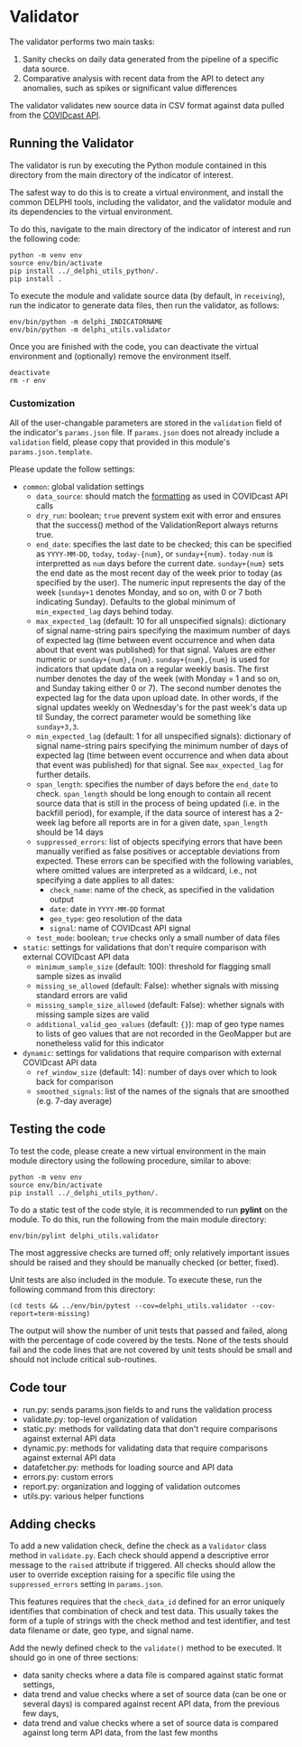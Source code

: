 # Validator

The validator performs two main tasks:
1) Sanity checks on daily data generated from the pipeline of a specific data
   source.
2) Comparative analysis with recent data from the API
   to detect any anomalies, such as spikes or significant value differences

The validator validates new source data in CSV format against data pulled from the [COVIDcast API](https://cmu-delphi.github.io/delphi-epidata/api/covidcast.html).


## Running the Validator

The validator is run by executing the Python module contained in this
directory from the main directory of the indicator of interest.

The safest way to do this is to create a virtual environment,
and install the common DELPHI tools, including the validator, and the
validator module and its dependencies to the virtual environment.

To do this, navigate to the main directory of the indicator of interest and run the following code:

```
python -m venv env
source env/bin/activate
pip install ../_delphi_utils_python/.
pip install .
```

To execute the module and validate source data (by default, in `receiving`), run the indicator to generate data files, then run
the validator, as follows:

```
env/bin/python -m delphi_INDICATORNAME
env/bin/python -m delphi_utils.validator
```

Once you are finished with the code, you can deactivate the virtual environment
and (optionally) remove the environment itself.

```
deactivate
rm -r env
```

### Customization

All of the user-changable parameters are stored in the `validation` field of the indicator's `params.json` file. If `params.json` does not already include a `validation` field, please copy that provided in this module's `params.json.template`.

Please update the follow settings:

* `common`: global validation settings
   * `data_source`: should match the [formatting](https://cmu-delphi.github.io/delphi-epidata/api/covidcast_signals.html) as used in COVIDcast API calls
   * `dry_run`: boolean; `true` prevent system exit with error and ensures that the success() method of the ValidationReport always returns true.
   * `end_date`: specifies the last date to be checked; this can be specified as `YYYY-MM-DD`, `today`, `today-{num}`, or `sunday+{num}`.  `today-num` is interpretted as `num` days before the current date. `sunday+{num}` sets the end date as the most recent day of the week prior to today (as specified by the user). The numeric input represents the day of the week (`sunday+1` denotes Monday, and so on, with 0 or 7 both indicating Sunday). Defaults to the global minimum of `min_expected_lag` days behind today.
   * `max_expected_lag` (default: 10 for all unspecified signals): dictionary of signal name-string pairs specifying the maximum number of days of expected lag (time between event occurrence and when data about that event was published) for that signal. Values are either numeric or `sunday+{num},{num}`. `sunday+{num},{num}` is used for indicators that update data on a regular weekly basis. The first number denotes the day of the week (with Monday = 1 and so on, and Sunday taking either 0 or 7). The second number denotes the expected lag for the data upon upload date. In other words, if the signal updates weekly on Wednesday's for the past week's data up til Sunday, the correct parameter would be something like `sunday+3,3`.
   * `min_expected_lag` (default: 1 for all unspecified signals): dictionary of signal name-string pairs specifying the minimum number of days of expected lag (time between event occurrence and when data about that event was published) for that signal. See `max_expected_lag` for further details.
   * `span_length`: specifies the number of days before the `end_date` to check. `span_length` should be long enough to contain all recent source data that is still in the process of being updated (i.e. in the backfill period), for example, if the data source of interest has a 2-week lag before all reports are in for a given date, `span_length` should be 14 days
   * `suppressed_errors`: list of objects specifying errors that have been manually verified as false positives or acceptable deviations from expected.  These errors can be specified with the following variables, where omitted values are interpreted as a wildcard, i.e., not specifying a date applies to all dates:
       * `check_name`:  name of the check, as specified in the validation output
       * `date`:  date in `YYYY-MM-DD` format
       * `geo_type`:  geo resolution of the data
       * `signal`:  name of COVIDcast API signal
   * `test_mode`: boolean; `true` checks only a small number of data files
* `static`: settings for validations that don't require comparison with external COVIDcast API data
   * `minimum_sample_size` (default: 100): threshold for flagging small sample sizes as invalid
   * `missing_se_allowed` (default: False): whether signals with missing standard errors are valid
   * `missing_sample_size_allowed` (default: False): whether signals with missing sample sizes are valid
   * `additional_valid_geo_values` (default: `{}`): map of geo type names to lists of geo values that are not recorded in the GeoMapper but are nonetheless valid for this indicator
* `dynamic`: settings for validations that require comparison with external COVIDcast API data
   * `ref_window_size` (default: 14): number of days over which to look back for comparison 
   * `smoothed_signals`: list of the names of the signals that are smoothed (e.g. 7-day average)


## Testing the code

To test the code, please create a new virtual environment in the main module directory using the following procedure, similar to above:

```
python -m venv env
source env/bin/activate
pip install ../_delphi_utils_python/.
```

To do a static test of the code style, it is recommended to run **pylint** on
the module. To do this, run the following from the main module directory:

```
env/bin/pylint delphi_utils.validator
```

The most aggressive checks are turned off; only relatively important issues
should be raised and they should be manually checked (or better, fixed).

Unit tests are also included in the module. To execute these, run the following command from this directory:

```
(cd tests && ../env/bin/pytest --cov=delphi_utils.validator --cov-report=term-missing)
```

The output will show the number of unit tests that passed and failed, along with the percentage of code covered by the tests. None of the tests should fail and the code lines that are not covered by unit tests should be small and should not include critical sub-routines.


## Code tour

* run.py: sends params.json fields to and runs the validation process
* validate.py: top-level organization of validation
* static.py: methods for validating data that don't require comparisons against external API data
* dynamic.py: methods for validating data that require comparisons against external API data
* datafetcher.py: methods for loading source and API data
* errors.py: custom errors
* report.py: organization and logging of validation outcomes
* utils.py: various helper functions


## Adding checks

To add a new validation check, define the check as a `Validator` class method in `validate.py`. Each check should append a descriptive error message to the `raised` attribute if triggered. All checks should allow the user to override exception raising for a specific file using the `suppressed_errors` setting in `params.json`.

This features requires that the `check_data_id` defined for an error uniquely identifies that combination of check and test data. This usually takes the form of a tuple of strings with the check method and test identifier, and test data filename or date, geo type, and signal name.

Add the newly defined check to the `validate()` method to be executed. It should go in one of three sections:

* data sanity checks where a data file is compared against static format settings,
* data trend and value checks where a set of source data (can be one or several days) is compared against recent API data, from the previous few days,
* data trend and value checks where a set of source data is compared against long term API data, from the last few months
